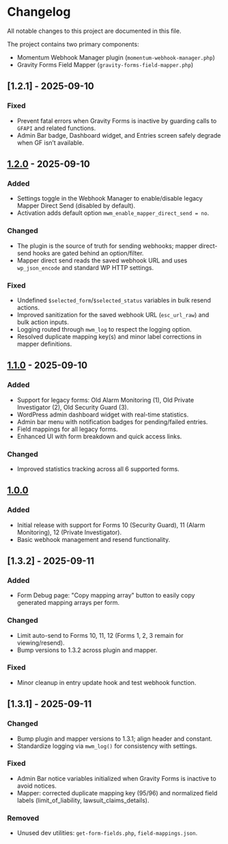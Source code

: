 # Changelog

All notable changes to this project are documented in this file.

The project contains two primary components:
- Momentum Webhook Manager plugin (`momentum-webhook-manager.php`)
- Gravity Forms Field Mapper (`gravity-forms-field-mapper.php`)

## [1.2.1] - 2025-09-10

### Fixed
- Prevent fatal errors when Gravity Forms is inactive by guarding calls to `GFAPI` and related functions.
- Admin Bar badge, Dashboard widget, and Entries screen safely degrade when GF isn’t available.

## [1.2.0] - 2025-09-10

### Added
- Settings toggle in the Webhook Manager to enable/disable legacy Mapper Direct Send (disabled by default).
- Activation adds default option `mwm_enable_mapper_direct_send = no`.

### Changed
- The plugin is the source of truth for sending webhooks; mapper direct-send hooks are gated behind an option/filter.
- Mapper direct send reads the saved webhook URL and uses `wp_json_encode` and standard WP HTTP settings.

### Fixed
- Undefined `$selected_form`/`$selected_status` variables in bulk resend actions.
- Improved sanitization for the saved webhook URL (`esc_url_raw`) and bulk action inputs.
- Logging routed through `mwm_log` to respect the logging option.
- Resolved duplicate mapping key(s) and minor label corrections in mapper definitions.

## [1.1.0] - 2025-09-10

### Added
- Support for legacy forms: Old Alarm Monitoring (1), Old Private Investigator (2), Old Security Guard (3).
- WordPress admin dashboard widget with real-time statistics.
- Admin bar menu with notification badges for pending/failed entries.
- Field mappings for all legacy forms.
- Enhanced UI with form breakdown and quick access links.

### Changed
- Improved statistics tracking across all 6 supported forms.

## [1.0.0]

### Added
- Initial release with support for Forms 10 (Security Guard), 11 (Alarm Monitoring), 12 (Private Investigator).
- Basic webhook management and resend functionality.

[1.2.0]: https://example.com/releases/1.2.0
[1.1.0]: https://example.com/releases/1.1.0
[1.0.0]: https://example.com/releases/1.0.0
## [1.3.2] - 2025-09-11

### Added
- Form Debug page: "Copy mapping array" button to easily copy generated mapping arrays per form.

### Changed
- Limit auto-send to Forms 10, 11, 12 (Forms 1, 2, 3 remain for viewing/resend).
- Bump versions to 1.3.2 across plugin and mapper.

### Fixed
- Minor cleanup in entry update hook and test webhook function.

## [1.3.1] - 2025-09-11

### Changed
- Bump plugin and mapper versions to 1.3.1; align header and constant.
- Standardize logging via `mwm_log()` for consistency with settings.

### Fixed
- Admin Bar notice variables initialized when Gravity Forms is inactive to avoid notices.
- Mapper: corrected duplicate mapping key (95/96) and normalized field labels (limit_of_liability, lawsuit_claims_details).

### Removed
- Unused dev utilities: `get-form-fields.php`, `field-mappings.json`.
